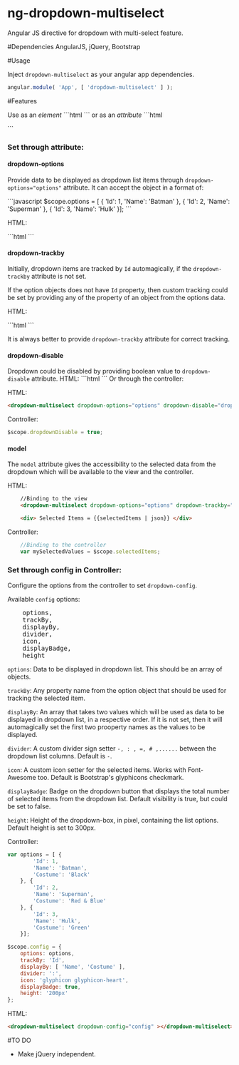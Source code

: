# ng-dropdown-multiselect
Angular JS directive for dropdown with multi-select feature.

#Dependencies
AngularJS, jQuery, Bootstrap

#Usage

Inject <code>dropdown-multiselect</code> as your angular app dependencies.
```javascript
angular.module( 'App', [ 'dropdown-multiselect' ] );
```

#Features

<p>Use as an <em>element</em>
```html
  <dropdown-multiselect></dropdown-multiselect>
  ```
  or as an <em>attribute</em>
  ```html
    <div dropdown-multiselect ></div>
    ```
</p>

<h3>Set through attribute:</h3>

<h4>dropdown-options</h4>
<p>Provide data to be displayed as dropdown list items through <code>dropdown-options="options"</code> attribute. It can accept the object in a format of:</p>
```javascript
$scope.options = [ {
        'Id': 1,
        'Name': 'Batman'
    }, {
        'Id': 2,
        'Name': 'Superman'
    }, {
        'Id': 3,
        'Name': 'Hulk'
    }];
```
<p>HTML:</p>
```html
<dropdown-multiselect dropdown-options="options"></dropdown-multiselect>
```

<h4>dropdown-trackby</h4>
<p>Initially, dropdown items are tracked by <code>Id</code> automagically, if the <code>dropdown-trackby</code> attribute is not set.</p>
<p>If the option objects does not have <code>Id</code> property, then custom tracking could be set by providing any of the property of an object from the options data.</p>
<p>HTML:</p>
```html
<dropdown-multiselect dropdown-options="options" dropdown-trackby="Name"></dropdown-multiselect>
```
<p>It is always better to provide <code>dropdown-trackby</code> attribute for correct tracking.</p>

<h4>dropdown-disable</h4>
<p>Dropdown could be disabled by providing boolean value to <code>dropdown-disable</code> attribute.
HTML:
```html
<dropdown-multiselect dropdown-options="options" dropdown-disable="true"></dropdown-multiselect>
```
Or through the controller:

HTML:
```html
<dropdown-multiselect dropdown-options="options" dropdown-disable="dropdownDisable"></dropdown-multiselect>
```

Controller:
```javascript
$scope.dropdownDisable = true;
```

<h4>model</h4>
The <code>model</code> attribute gives the accessibility to the selected data from the dropdown which will be available to the view and the controller.

HTML:
```html
    //Binding to the view
    <dropdown-multiselect dropdown-options="options" dropdown-trackby="Id" model="selectedItems"></dropdown-multiselect>

    <div> Selected Items = {{selectedItems | json}} </div>
```

Controller:
```javascript
    //Binding to the controller
    var mySelectedValues = $scope.selectedItems;
```

<h3>Set through config in Controller:</h3>
Configure the options from the controller to set <code>dropdown-config</code>.
<p>Available <code>config</code> options:
<pre>
    options,
    trackBy,
    displayBy,  
    divider,
    icon,
    displayBadge,
    height
</pre>

<p><code>options</code>: Data to be displayed in dropdown list. This should be an array of objects.</p>
<p><code>trackBy</code>: Any property name from the option object that should be used for tracking the selected item.</p>
<p><code>displayBy</code>: An array that takes two values which will be used as data to be displayed in dropdown list, in a respective order. If it is not set, then it will automagically set the first two prooperty names as the values to be displayed.</p>
<p><code>divider</code>: A custom divider sign setter <code>-, : , =, # ,......</code> between the dropdown list columns. Default is <code>-</code>.</p>
<p><code>icon</code>: A custom icon setter for the selected items. Works with Font-Awesome too. Default is Bootstrap's glyphicons checkmark.</p>
<p><code>displayBadge</code>: Badge on the dropdown button that displays the total number of selected items from the dropdown list. Default visibility is true, but could be set to false.</p>
<p><code>height</code>: Height of the dropdown-box, in pixel, containing the list options. Default height is set to 300px.</p>

Controller:
```javascript
var options = [ {
        'Id': 1,
        'Name': 'Batman',
        'Costume': 'Black'
    }, {
        'Id': 2,
        'Name': 'Superman',
        'Costume': 'Red & Blue'
    }, {
        'Id': 3,
        'Name': 'Hulk',
        'Costume': 'Green'
    }];

$scope.config = {
    options: options,
    trackBy: 'Id',
    displayBy: [ 'Name', 'Costume' ],
    divider: ':',
    icon: 'glyphicon glyphicon-heart',
    displayBadge: true,
    height: '200px'
};
```

HTML:
```html
<dropdown-multiselect dropdown-config="config" ></dropdown-multiselect>
```

#TO DO
- Make jQuery independent.
